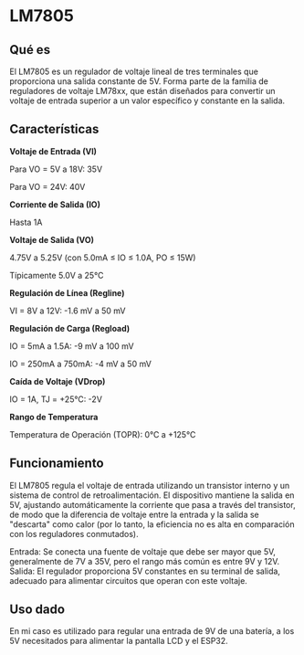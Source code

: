 # LM7805

## Qué es

El LM7805 es un regulador de voltaje lineal de tres terminales que proporciona una salida constante de 5V. Forma parte de la familia de reguladores de voltaje LM78xx, que están diseñados para convertir un voltaje de entrada superior a un valor específico y constante en la salida.

## Características

**Voltaje de Entrada (VI)**

Para VO = 5V a 18V: 35V

Para VO = 24V: 40V

**Corriente de Salida (IO)**

Hasta 1A

**Voltaje de Salida (VO)**

4.75V a 5.25V (con 5.0mA ≤ IO ≤ 1.0A, PO ≤ 15W)

Típicamente 5.0V a 25°C

**Regulación de Línea (Regline)**

VI = 8V a 12V: -1.6 mV a 50 mV

**Regulación de Carga (Regload)**

IO = 5mA a 1.5A: -9 mV a 100 mV

IO = 250mA a 750mA: -4 mV a 50 mV

**Caída de Voltaje (VDrop)**

IO = 1A, TJ = +25°C: -2V

**Rango de Temperatura**

Temperatura de Operación (TOPR): 0°C a +125°C


## Funcionamiento

El LM7805 regula el voltaje de entrada utilizando un transistor interno y un sistema de control de retroalimentación. El dispositivo mantiene la salida en 5V, ajustando automáticamente la corriente que pasa a través del transistor, de modo que la diferencia de voltaje entre la entrada y la salida se "descarta" como calor (por lo tanto, la eficiencia no es alta en comparación con los reguladores conmutados).

Entrada: Se conecta una fuente de voltaje que debe ser mayor que 5V, generalmente de 7V a 35V, pero el rango más común es entre 9V y 12V.
Salida: El regulador proporciona 5V constantes en su terminal de salida, adecuado para alimentar circuitos que operan con este voltaje.

## Uso dado

En mi caso es utilizado para regular una entrada de 9V de una batería, a los 5V necesitados para alimentar la pantalla LCD y el ESP32.
